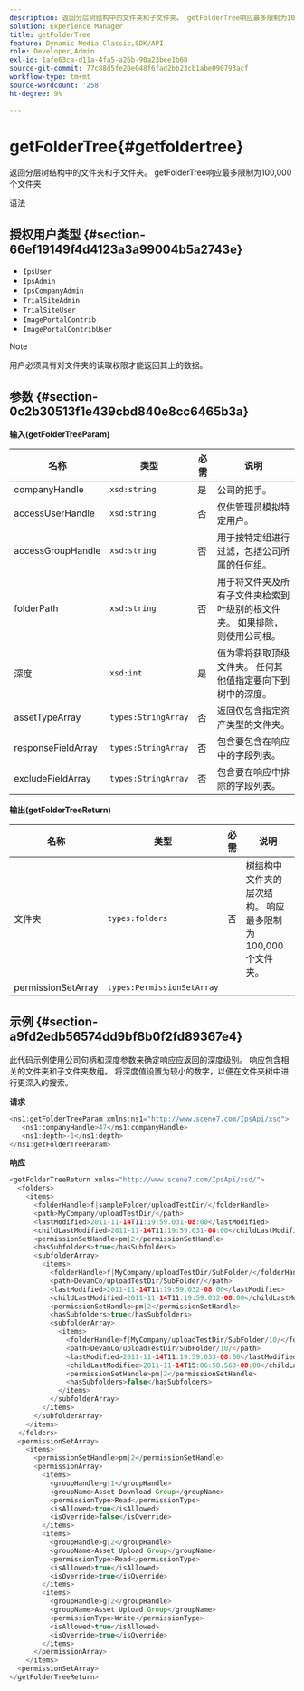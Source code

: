 ```yaml
---
description: 返回分层树结构中的文件夹和子文件夹。 getFolderTree响应最多限制为100,000个文件夹
solution: Experience Manager
title: getFolderTree
feature: Dynamic Media Classic,SDK/API
role: Developer,Admin
exl-id: 1afe63ca-d11a-4fa5-a26b-90a23bee1b68
source-git-commit: 77c88d5fe20e048f6fad2bb23cb1abe090793acf
workflow-type: tm+mt
source-wordcount: '258'
ht-degree: 9%

---
```


# getFolderTree{#getfoldertree}

返回分层树结构中的文件夹和子文件夹。 getFolderTree响应最多限制为100,000个文件夹

语法

## 授权用户类型 {#section-66ef19149f4d4123a3a99004b5a2743e}

* `IpsUser`
* `IpsAdmin`
* `IpsCompanyAdmin`
* `TrialSiteAdmin`
* `TrialSiteUser`
* `ImagePortalContrib`
* `ImagePortalContribUser`

>[!NOTE]
>
>用户必须具有对文件夹的读取权限才能返回其上的数据。

## 参数 {#section-0c2b30513f1e439cbd840e8cc6465b3a}

**输入(getFolderTreeParam)**

| 名称 | 类型 | 必需 | 说明 |
|---|---|---|---|
| companyHandle | `xsd:string` | 是 | 公司的把手。 |
| accessUserHandle | `xsd:string` | 否 | 仅供管理员模拟特定用户。 |
| accessGroupHandle | `xsd:string` | 否 | 用于按特定组进行过滤，包括公司所属的任何组。 |
| folderPath | `xsd:string` | 否 | 用于将文件夹及所有子文件夹检索到叶级别的根文件夹。 如果排除，则使用公司根。 |
| 深度 | `xsd:int` | 是 | 值为零将获取顶级文件夹。 任何其他值指定要向下到树中的深度。 |
| assetTypeArray | `types:StringArray` | 否 | 返回仅包含指定资产类型的文件夹。 |
| responseFieldArray | `types:StringArray` | 否 | 包含要包含在响应中的字段列表。 |
| excludeFieldArray | `types:StringArray` | 否 | 包含要在响应中排除的字段列表。 |

**输出(getFolderTreeReturn)**

| 名称 | 类型 | 必需 | 说明 |
|---|---|---|---|
| 文件夹 | `types:folders` | 否 | 树结构中文件夹的层次结构。 响应最多限制为100,000个文件夹。 |
| permissionSetArray | `types:PermissionSetArray` |  |  |

## 示例 {#section-a9fd2edb56574dd9bf8b0f2fd89367e4}

此代码示例使用公司句柄和深度参数来确定响应应返回的深度级别。 响应包含相关的文件夹和子文件夹数组。 将深度值设置为较小的数字，以便在文件夹树中进行更深入的搜索。

**请求**

```java
<ns1:getFolderTreeParam xmlns:ns1="http://www.scene7.com/IpsApi/xsd">
   <ns1:companyHandle>47</ns1:companyHandle>
   <ns1:depth>-1</ns1:depth>
</ns1:getFolderTreeParam>
```

**响应**

```java
<getFolderTreeReturn xmlns="http://www.scene7.com/IpsApi/xsd/">
  <folders>
    <items>
      <folderHandle>f|sampleFolder/uploadTestDir/</folderHandle>
      <path>MyCompany/uploadTestDir/</path>
      <lastModified>2011-11-14T11:19:59.031-08:00</lastModified>
      <childLastModified>2011-11-14T11:19:59.031-08:00</childLastModified>
      <permissionSetHandle>pm|2</permissionSetHandle>
      <hasSubfolders>true</hasSubfolders>
      <subfolderArray>
        <items>
          <folderHandle>f|MyCompany/uploadTestDir/SubFolder/</folderHandle>
          <path>DevanCo/uploadTestDir/SubFolder/</path>
          <lastModified>2011-11-14T11:19:59.032-08:00</lastModified>
          <childLastModified>2011-11-14T11:19:59.032-08:00</childLastModified>
          <permissionSetHandle>pm|2</permissionSetHandle>
          <hasSubfolders>true</hasSubfolders>
          <subfolderArray>
            <items>
              <folderHandle>f|MyCompany/uploadTestDir/SubFolder/10/</folderHandle>
              <path>DevanCo/uploadTestDir/SubFolder/10/</path>
              <lastModified>2011-11-14T11:19:59.033-08:00</lastModified>
              <childLastModified>2011-11-14T15:06:58.563-08:00</childLastModified>
              <permissionSetHandle>pm|2</permissionSetHandle>
              <hasSubfolders>false</hasSubfolders>
            </items>
          </subfolderArray>
        </items>
      </subfolderArray>
    </items>
  </folders>
  <permissionSetArray>
    <items>
      <permissionSetHandle>pm|2</permissionSetHandle>
      <permissionArray>
        <items>
          <groupHandle>g|1</groupHandle>
          <groupName>Asset Download Group</groupName>
          <permissionType>Read</permissionType>
          <isAllowed>true</isAllowed>
          <isOverride>false</isOverride>
        </items>
        <items>
          <groupHandle>g|2</groupHandle>
          <groupName>Asset Upload Group</groupName>
          <permissionType>Read</permissionType>
          <isAllowed>true</isAllowed>
          <isOverride>true</isOverride>
        </items>
        <items>
          <groupHandle>g|2</groupHandle>
          <groupName>Asset Upload Group</groupName>
          <permissionType>Write</permissionType>
          <isAllowed>true</isAllowed>
          <isOverride>true</isOverride>
        </items>
      </permissionArray>
    </items>
  <permissionSetArray>
</getFolderTreeReturn>
```
